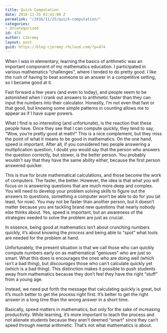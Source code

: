 ```yaml
---
title: Quick Computation
date: 2016-11-25 03:43:00 Z
permalink: "/2016/11/25/quick-computation/"
categories:
- Uncategorized
id: 474
author: CJeremy
layout: post
guid: https://blog-cjeremy.rhcloud.com/?p=474
---
```


When I was in elementary, learning the basics of arithmetic was an important component of my mathematics education. I participated in various mathematics &#8220;challenges&#8221;, where I tended to do pretty good. I like the rush of having to beat someone to an answer in a competitive setting, so I became good at it.

Fast forward a few years (and even to today), and people seem to be astonished when I crank out answers to arithmetic faster than they can input the numbers into their calculator. Honestly, I&#8217;m not even that fast or that good, but knowing some simple patterns in counting allows me to appear as if I have super powers.

What I find is so interesting (and unfortunate), is the reaction that these people have. Once they see that I can compute quickly, they tend to say, &#8220;Wow, you&#8217;re pretty good at math!&#8221; This is a nice complement, but they miss the point of what it means to be good in mathematics. On the one hand, speed _is_ important. After all, if you considered two people answering a multiplication question, I doubt you would say that the person who answers the question correctly, but slower, is the better person. You probably wouldn&#8217;t say that they have the same ability either, because the first person answered quicker.

This is true for brute mathematical calculations, and those become the work of computers. The faster, the better. However, the idea is that what _you_ will focus on is answering questions that are much more deep and complex. You will need to develop your problem solving skills to figure out the answers to questions, something a computer won&#8217;t be able to do for you (at least, for now). You may not be faster than another person, but it doesn&#8217;t matter because you are tackling brand new questions that nearly nobody else thinks about. Yes, speed is important, but an awareness of the strategies needed to solve the problem are just as crucial.

In essence, being good at mathematics isn&#8217;t about crunching numbers quickly, it&#8217;s about knowing the _process_ and being able to &#8220;spot&#8221; what tools are needed for the problem at hand.

Unfortunately, the present situation is that we call those who can quickly compute numbers early on as mathematical &#8220;geniuses&#8221; who are just so smart. What this does is encourages the ones who are doing well (which isn&#8217;t a bad thing), but _discourages_ those who can&#8217;t calculate quickly yet (which is a bad thing). This distinction makes it possible to push students away from mathematics because they don&#8217;t feel they have the right &#8220;stuff&#8221; from a young age.

Instead, we need put forth the message that calculating quickly is great, but it&#8217;s much better to get the process right first. It&#8217;s better to get the right answer in a long time than the wrong answer in a short time.

Basically, speed matters in mathematics, but only for the sake of increasing productivity. While learning, it&#8217;s more important to teach the process and not alienate students because they aren&#8217;t deemed &#8220;smart&#8221; since they can&#8217;t speed through mental arithmetic. That&#8217;s not what mathematics is about.